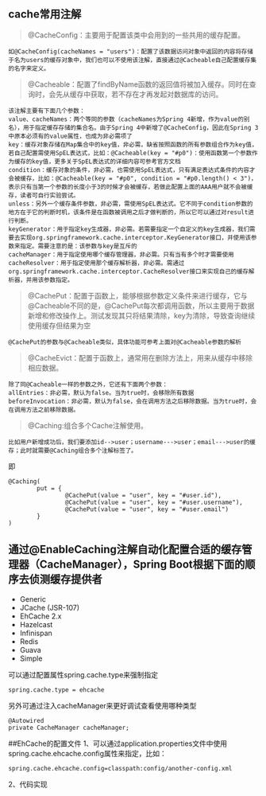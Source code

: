 ## cache常用注解
> @CacheConfig：主要用于配置该类中会用到的一些共用的缓存配置。
```$xslt
如@CacheConfig(cacheNames = "users")：配置了该数据访问对象中返回的内容将存储于名为users的缓存对象中，我们也可以不使用该注解，直接通过@Cacheable自己配置缓存集的名字来定义。
```

> @Cacheable：配置了findByName函数的返回值将被加入缓存。同时在查询时，会先从缓存中获取，若不存在才再发起对数据库的访问。
```$xslt
该注解主要有下面几个参数：
value、cacheNames：两个等同的参数（cacheNames为Spring 4新增，作为value的别名），用于指定缓存存储的集合名。由于Spring 4中新增了@CacheConfig，因此在Spring 3中原本必须有的value属性，也成为非必需项了
key：缓存对象存储在Map集合中的key值，非必需，缺省按照函数的所有参数组合作为key值，若自己配置需使用SpEL表达式，比如：@Cacheable(key = "#p0")：使用函数第一个参数作为缓存的key值，更多关于SpEL表达式的详细内容可参考官方文档
condition：缓存对象的条件，非必需，也需使用SpEL表达式，只有满足表达式条件的内容才会被缓存，比如：@Cacheable(key = "#p0", condition = "#p0.length() < 3")，表示只有当第一个参数的长度小于3的时候才会被缓存，若做此配置上面的AAA用户就不会被缓存，读者可自行实验尝试。
unless：另外一个缓存条件参数，非必需，需使用SpEL表达式。它不同于condition参数的地方在于它的判断时机，该条件是在函数被调用之后才做判断的，所以它可以通过对result进行判断。
keyGenerator：用于指定key生成器，非必需。若需要指定一个自定义的key生成器，我们需要去实现org.springframework.cache.interceptor.KeyGenerator接口，并使用该参数来指定。需要注意的是：该参数与key是互斥的
cacheManager：用于指定使用哪个缓存管理器，非必需。只有当有多个时才需要使用
cacheResolver：用于指定使用那个缓存解析器，非必需。需通过org.springframework.cache.interceptor.CacheResolver接口来实现自己的缓存解析器，并用该参数指定。
```

> @CachePut：配置于函数上，能够根据参数定义条件来进行缓存，它与@Cacheable不同的是，@CachePut每次都调用函数，所以主要用于数据新增和修改操作上。测试发现其只将结果清除，key为清除，导致查询继续使用缓存但结果为空
```$xslt
@CachePut的参数与@Cacheable类似，具体功能可参考上面对@Cacheable参数的解析
```
> @CacheEvict：配置于函数上，通常用在删除方法上，用来从缓存中移除相应数据。
```$xslt
除了同@Cacheable一样的参数之外，它还有下面两个参数：
allEntries：非必需，默认为false。当为true时，会移除所有数据
beforeInvocation：非必需，默认为false，会在调用方法之后移除数据。当为true时，会在调用方法之前移除数据。
```
> @Caching:组合多个Cache注解使用。
```$xslt
比如用户新增成功后，我们要添加id-->user；username--->user；email--->user的缓存；此时就需要@Caching组合多个注解标签了。
```
即

    @Caching(  
            put = {  
                    @CachePut(value = "user", key = "#user.id"),  
                    @CachePut(value = "user", key = "#user.username"),  
                    @CachePut(value = "user", key = "#user.email")  
            }  
    )  
    
## 通过@EnableCaching注解自动化配置合适的缓存管理器（CacheManager），Spring Boot根据下面的顺序去侦测缓存提供者
  
  * Generic
  * JCache (JSR-107)
  * EhCache 2.x
  * Hazelcast
  * Infinispan
  * Redis
  * Guava
  * Simple
  
  可以通过配置属性spring.cache.type来强制指定
    
    spring.cache.type = ehcache
  
  另外可通过注入cacheManager来更好调试查看使用哪种类型
                                 
    @Autowired
    private CacheManager cacheManager;
  
##EhCache的配置文件
1、可以通过application.properties文件中使用spring.cache.ehcache.config属性来指定，比如：
  
    spring.cache.ehcache.config=classpath:config/another-config.xml
    
2、代码实现

